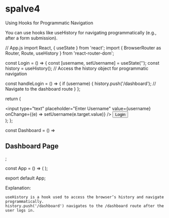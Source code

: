 # spalve4

Using Hooks for Programmatic Navigation

You can use hooks like useHistory for navigating programmatically (e.g., after a form submission).

// App.js
import React, { useState } from 'react';
import { BrowserRouter as Router, Route, useHistory } from 'react-router-dom';

const Login = () => {
  const [username, setUsername] = useState('');
  const history = useHistory(); // Access the history object for programmatic navigation

  const handleLogin = () => {
    if (username) {
      history.push('/dashboard'); // Navigate to the dashboard route
    }
  };

  return (
    <div>
      <input
        type="text"
        placeholder="Enter Username"
        value={username}
        onChange={(e) => setUsername(e.target.value)}
      />
      <button onClick={handleLogin}>Login</button>
    </div>
  );
};

const Dashboard = () => <h2>Dashboard Page</h2>;

const App = () => (
  <Router>
    <Switch>
      <Route path="/login" component={Login} />
      <Route path="/dashboard" component={Dashboard} />
    </Switch>
  </Router>
);

export default App;

Explanation:

    useHistory is a hook used to access the browser’s history and navigate programmatically.
    history.push('/dashboard') navigates to the /dashboard route after the user logs in.